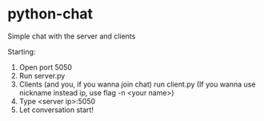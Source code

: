 # python-chat
Simple chat with the server and clients

Starting:
1. Open port 5050
2. Run server.py
3. Clients (and you, if you wanna join chat) run client.py
(If you wanna use nickname instead ip, use flag -n \<your name\>)
4. Type \<server ip\>:5050
5. Let conversation start!
